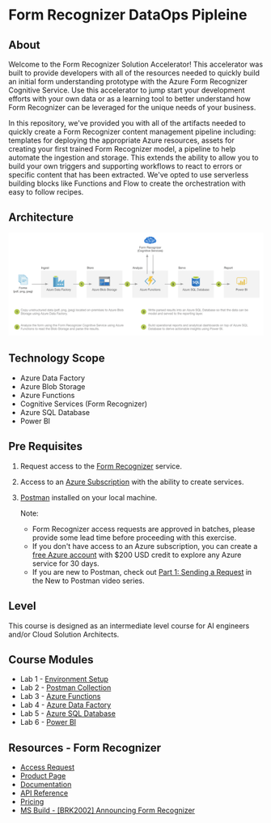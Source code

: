 # Form Recognizer DataOps Pipleine
## About
Welcome to the Form Recognizer Solution Accelerator! This accelerator was built to provide developers with all of the resources needed to quickly build an initial form understanding prototype with the Azure Form Recognizer Cognitive Service. Use this accelerator to jump start your development efforts with your own data or as a learning tool to better understand how Form Recognizer can be leveraged for the unique needs of your business.

In this repository, we've provided you with all of the artifacts needed to quickly create a Form Recognizer content management pipeline including: templates for deploying the appropriate Azure resources, assets for creating your first trained Form Recognizer model, a pipeline to help automate the ingestion and storage. This extends the ability to allow you to build your own triggers and supporting workflows to react to errors or specific content that has been extracted. We've opted to use serverless building blocks like Functions and Flow to create the orchestration with easy to follow recipes.

## Architecture
![alt text](resources/images/img-dataops-formrecognizer-architecture.png "Form Recognizer DataOps Pipeline")

## Technology Scope
* Azure Data Factory
* Azure Blob Storage
* Azure Functions
* Cognitive Services (Form Recognizer)
* Azure SQL Database
* Power BI

## Pre Requisites
1. Request access to the [Form Recognizer](https://aka.ms/FormRecognizerRequestAccess) service.
2. Access to an [Azure Subscription](https://azure.microsoft.com/en-us/free/) with the ability to create services.
3. [Postman](https://www.getpostman.com/) installed on your local machine.

   Note:
   * Form Recognizer access requests are approved in batches, please provide some lead time before proceeding with this exercise.
   * If you don't have access to an Azure subscription, you can create a [free Azure account](https://azure.microsoft.com/en-us/free/) with $200 USD credit to explore any Azure service for 30 days.
   * If you are new to Postman, check out [Part 1: Sending a Request](https://www.youtube.com/watch?v=YKalL1rVDOE) in the New to Postman video series.

## Level
This course is designed as an intermediate level course for AI engineers and/or Cloud Solution Architects.

## Course Modules
* Lab 1 - [Environment Setup](labs/lab-environment-setup.md)
* Lab 2 - [Postman Collection](labs/lab-postman-collection.md)
* Lab 3 - [Azure Functions](labs/lab-azure-functions.md)
* Lab 4 - [Azure Data Factory](#)
* Lab 5 - [Azure SQL Database](#)
* Lab 6 - [Power BI](#)

## Resources - Form Recognizer
* [Access Request](https://aka.ms/FormRecognizerRequestAccess)
* [Product Page](https://aka.ms/form-recognizer)
* [Documentation](https://aka.ms/form-recognizer/docs)
* [API Reference](https://aka.ms/form-recognizer/api)
* [Pricing](https://azure.microsoft.com/en-us/pricing/details/cognitive-services/form-recognizer/)
* [MS Build - [BRK2002] Announcing Form Recognizer](https://mybuild.techcommunity.microsoft.com/sessions/76962?source=sessions)